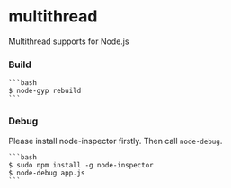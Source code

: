 # multithread
Multithread supports for Node.js

### Build

    ```bash
    $ node-gyp rebuild
    ```

### Debug

Please install node-inspector firstly. Then call `node-debug`.

    ```bash
    $ sudo npm install -g node-inspector
    $ node-debug app.js
    ```
